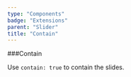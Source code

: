 ```yaml
---
type: "Components"
badge: "Extensions"
parent: "Slider"
title: "Contain"
---
```


###Contain

Use `contain: true` to contain the slides.

<demo>
  <demovanilla src="vanilla/demos/slider/contain-center">
  </demovanilla>
</demo>

<demo>
  <demovanilla src="vanilla/demos/slider/contain-left">
  </demovanilla>
</demo>

<demo>
  <demovanilla src="vanilla/demos/slider/contain-right">
  </demovanilla>
</demo>
